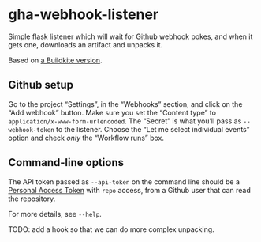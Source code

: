 # gha-webhook-listener

Simple flask listener which will wait for Github webhook pokes, and when it
gets one, downloads an artifact and unpacks it.

Based on [a Buildkite version](https://github.com/matrix-org/buildkite-webhook-listener).

## Github setup

Go to the project “Settings”, in the “Webhooks” section, and click on the “Add webhook” button.
Make sure you set the “Content type” to `application/x-www-form-urlencoded`.
The “Secret” is what you’ll pass as `--webhook-token` to the listener.
Choose the “Let me select individual events” option and check *only* the “Workflow runs” box.


## Command-line options

The API token passed as `--api-token` on the command line should be a 
[Personal Access Token](https://docs.github.com/en/authentication/keeping-your-account-and-data-secure/creating-a-personal-access-token) 
with `repo` access, from a Github user that can read the repository.

For more details, see `--help`.

TODO: add a hook so that we can do more complex unpacking.
